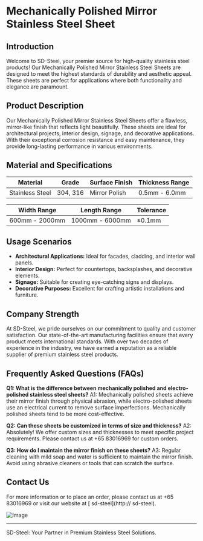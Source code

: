 # Mechanically Polished Mirror Stainless Steel Sheet

## Introduction

Welcome to SD-Steel, your premier source for high-quality stainless steel products! Our Mechanically Polished Mirror Stainless Steel Sheets are designed to meet the highest standards of durability and aesthetic appeal. These sheets are perfect for applications where both functionality and elegance are paramount.

## Product Description

Our Mechanically Polished Mirror Stainless Steel Sheets offer a flawless, mirror-like finish that reflects light beautifully. These sheets are ideal for architectural projects, interior design, signage, and decorative applications. With their exceptional corrosion resistance and easy maintenance, they provide long-lasting performance in various environments.

## Material and Specifications

| **Material** | **Grade** | **Surface Finish** | **Thickness Range** |
|--------------|-----------|--------------------|---------------------|
| Stainless Steel | 304, 316 | Mirror Polish | 0.5mm - 6.0mm |

| **Width Range** | **Length Range** | **Tolerance** |
|-----------------|------------------|---------------|
| 600mm - 2000mm | 1000mm - 6000mm | ±0.1mm        |

## Usage Scenarios

- **Architectural Applications:** Ideal for facades, cladding, and interior wall panels.
- **Interior Design:** Perfect for countertops, backsplashes, and decorative elements.
- **Signage:** Suitable for creating eye-catching signs and displays.
- **Decorative Purposes:** Excellent for crafting artistic installations and furniture.

## Company Strength

At SD-Steel, we pride ourselves on our commitment to quality and customer satisfaction. Our state-of-the-art manufacturing facilities ensure that every product meets international standards. With over two decades of experience in the industry, we have earned a reputation as a reliable supplier of premium stainless steel products.

## Frequently Asked Questions (FAQs)

**Q1: What is the difference between mechanically polished and electro-polished stainless steel sheets?**
A1: Mechanically polished sheets achieve their mirror finish through physical abrasion, while electro-polished sheets use an electrical current to remove surface imperfections. Mechanically polished sheets tend to be more cost-effective.

**Q2: Can these sheets be customized in terms of size and thickness?**
A2: Absolutely! We offer custom sizes and thicknesses to meet specific project requirements. Please contact us at +65 83016969 for custom orders.

**Q3: How do I maintain the mirror finish on these sheets?**
A3: Regular cleaning with mild soap and water is sufficient to maintain the mirror finish. Avoid using abrasive cleaners or tools that can scratch the surface.

## Contact Us

For more information or to place an order, please contact us at +65 83016969 or visit our website at [ sd-steel](http:// sd-steel).

![Image](https://github.com/user-attachments/assets/2567258e-e124-4816-932d-1809bd27ef0b)

---

SD-Steel: Your Partner in Premium Stainless Steel Solutions.